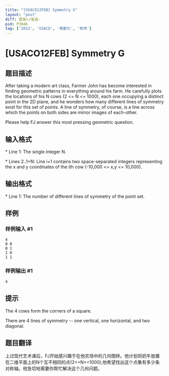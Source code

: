 ```yaml
---
title: "[USACO12FEB] Symmetry G"
layout: "post"
diff: 提高+/省选-
pid: P3046
tag: ['2012', 'USACO', '离散化', '枚举']
---
```

# [USACO12FEB] Symmetry G
## 题目描述

After taking a modern art class, Farmer John has become interested in finding geometric patterns in everything around his farm.  He carefully plots the locations of his N cows (2 <= N <= 1000), each one occupying a distinct point in the 2D plane, and he wonders how many different lines of symmetry exist for this set of points.  A line of symmetry, of course, is a line across which the points on both sides are mirror images of each-other.

Please help FJ answer this most pressing geometric question.



## 输入格式

\* Line 1: The single integer N.

\* Lines 2..1+N: Line i+1 contains two space-separated integers representing the x and y coordinates of the ith cow (-10,000 <= x,y <= 10,000).

## 输出格式

\* Line 1: The number of different lines of symmetry of the point set.

## 样例

### 样例输入 #1
```
4 
0 0 
0 1 
1 0 
1 1 

```
### 样例输出 #1
```
4 

```
## 提示

The 4 cows form the corners of a square. 

There are 4 lines of symmetry -- one vertical, one horizontal, and two diagonal.

## 题目翻译

上过现代艺术课后，FJ开始感兴趣于在他农场中的几何图样。他计划将奶牛放置在二维平面上的N个互不相同的点(2<=N<=1000),他希望找出这个点集有多少条对称轴。他急切地需要你帮忙解决这个几何问题。
